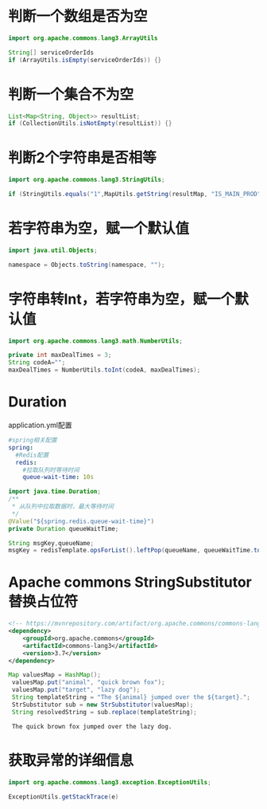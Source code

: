 # 判断一个数组是否为空

```java
import org.apache.commons.lang3.ArrayUtils

String[] serviceOrderIds
if (ArrayUtils.isEmpty(serviceOrderIds)) {}
```

# 判断一个集合不为空

```java
List<Map<String, Object>> resultList;
if (CollectionUtils.isNotEmpty(resultList)) {}
```

# 判断2个字符串是否相等

```java
import org.apache.commons.lang3.StringUtils;

if (StringUtils.equals("1",MapUtils.getString(resultMap, "IS_MAIN_PROD"))){}
```

# 若字符串为空，赋一个默认值

```java
import java.util.Objects;

namespace = Objects.toString(namespace, "");
```

# 字符串转Int，若字符串为空，赋一个默认值

```java
import org.apache.commons.lang3.math.NumberUtils;

private int maxDealTimes = 3;
String codeA="";
maxDealTimes = NumberUtils.toInt(codeA, maxDealTimes);
```

# Duration

application.yml配置

```yml
#spring相关配置
spring:
  #Redis配置
  redis:
    #拉取队列时等待时间
    queue-wait-time: 10s
```



```java
import java.time.Duration;
/**
 * 从队列中拉取数据时，最大等待时间
 */
@Value("${spring.redis.queue-wait-time}")
private Duration queueWaitTime;

String msgKey,queueName;
msgKey = redisTemplate.opsForList().leftPop(queueName, queueWaitTime.toMillis(), TimeUnit.MILLISECONDS);
```

# Apache commons StringSubstitutor 替换占位符

```xml
<!-- https://mvnrepository.com/artifact/org.apache.commons/commons-lang3 -->
<dependency>
    <groupId>org.apache.commons</groupId>
    <artifactId>commons-lang3</artifactId>
    <version>3.7</version>
</dependency>
```

```java
Map valuesMap = HashMap();
 valuesMap.put("animal", "quick brown fox");
 valuesMap.put("target", "lazy dog");
 String templateString = "The ${animal} jumped over the ${target}.";
 StrSubstitutor sub = new StrSubstitutor(valuesMap);
 String resolvedString = sub.replace(templateString);
```

```
 The quick brown fox jumped over the lazy dog.
```

# 获取异常的详细信息

```java
import org.apache.commons.lang3.exception.ExceptionUtils;

ExceptionUtils.getStackTrace(e)
```